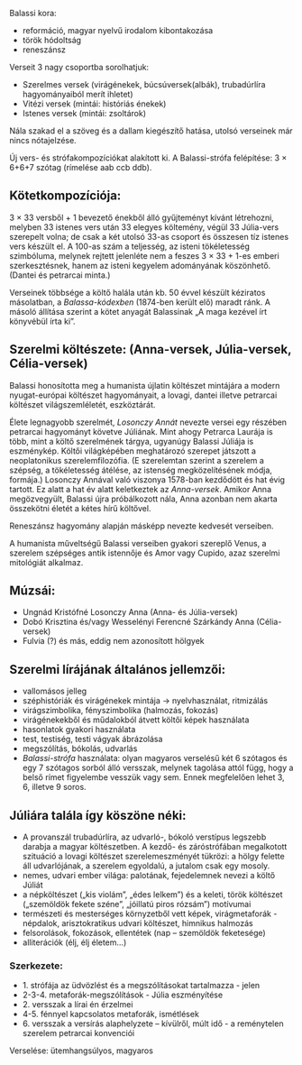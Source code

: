 Balassi kora:
- reformáció, magyar nyelvű irodalom kibontakozása
- török hódoltság
- reneszánsz

Verseit 3 nagy csoportba sorolhatjuk:

 - Szerelmes versek (virágénekek, búcsúversek(albák), trubadúrlíra hagyományaiból merít ihletet)
 - Vitézi versek (mintái: históriás énekek)
 - Istenes versek (mintái: zsoltárok)

Nála szakad el a szöveg és a dallam kiegészítő hatása, utolsó verseinek már nincs nótajelzése.

Új vers- és strófakompozíciókat alakított ki. A Balassi-strófa felépítése: 3 × 6+6+7 szótag (rímelése aab ccb ddb).

## Kötetkompozíciója:

3 × 33 versből + 1 bevezető énekből álló gyűjteményt kívánt létrehozni, melyben 33 istenes vers után 33 elegyes költemény, végül 33 Júlia-vers szerepelt volna; de csak a két utolsó 33-as csoport és összesen tíz istenes vers készült el. A 100-as szám a teljesség, az isteni tökéletesség szimbóluma, melynek rejtett jelenléte nem a feszes 3 × 33 + 1-es emberi szerkesztésnek, hanem az isteni kegyelem adományának köszönhető. (Dantei és petrarcai minta.)

Verseinek többsége a költő halála után kb. 50 évvel készült kéziratos másolatban, a *Balassa-kódexben* (1874-ben került elő) maradt ránk. A másoló állítása szerint a kötet anyagát Balassinak „A maga kezével írt könyvébül írta ki”.

## Szerelmi költészete: (Anna-versek, Júlia-versek, Célia-versek)

Balassi honosította meg a humanista újlatin költészet mintájára a modern nyugat-európai költészet hagyományait, a lovagi, dantei illetve petrarcai költészet világszemléletét, eszköztárát.

Élete legnagyobb szerelmét, *Losonczy Annát* nevezte versei egy részében petrarcai hagyományt követve Júliának. Mint ahogy Petrarca Laurája is több, mint a költő szerelmének tárgya, ugyanúgy Balassi Júliája is eszménykép. Költői világképében meghatározó szerepet játszott a neoplatonikus szerelemfilozófia. (E szerelemtan szerint a szerelem a szépség, a tökéletesség átélése, az istenség megközelítésének módja, formája.) Losonczy Annával való viszonya 1578-ban kezdődött és hat évig tartott. Ez alatt a hat év alatt keletkeztek az *Anna-versek*. Amikor Anna megözvegyült, Balassi újra próbálkozott nála, Anna azonban nem akarta összekötni életét a kétes hírű költővel.

Reneszánsz hagyomány alapján másképp nevezte kedvesét verseiben.

A humanista műveltségű Balassi verseiben gyakori szereplő Venus, a szerelem szépséges antik istennője és Amor vagy Cupido, azaz szerelmi mitológiát alkalmaz.

## Múzsái:

 - Ungnád Kristófné Losonczy Anna (Anna- és Júlia-versek)
 - Dobó Krisztina és/vagy Wesselényi Ferencné Szárkándy Anna (Célia-versek)
 - Fulvia (?) és más, eddig nem azonosított hölgyek

## Szerelmi lírájának általános jellemzői:

 - vallomásos jelleg
 - széphistóriák és virágénekek mintája → nyelvhasználat, ritmizálás
 - virágszimbolika, fényszimbolika (halmozás, fokozás)
 - virágénekekből és műdalokból átvett költői képek használata
 - hasonlatok gyakori használata
 - test, testiség, testi vágyak ábrázolása
 - megszólítás, bókolás, udvarlás
 - *Balassi-strófa* használata: olyan magyaros verselésű két 6 szótagos és egy 7 szótagos sorból álló versszak, melynek tagolása attól függ, hogy a belső rímet figyelembe vesszük vagy sem. Ennek megfelelően lehet 3, 6, illetve 9 soros.

## Júliára talála így köszöne néki:

- A provanszál trubadúrlíra, az udvarló-, bókoló verstípus legszebb darabja a magyar költészetben. A kezdő- és záróstrófában megalkotott szituáció a lovagi költészet szerelemeszményét tükrözi: a hölgy felette áll udvarlójának, a szerelem egyoldalú, a jutalom csak egy mosoly.
- nemes, udvari ember világa: palotának, fejedelemnek nevezi a költő Júliát
- a népköltészet („kis violám”, „édes lelkem”) és a keleti, török költészet („szemöldök fekete széne”, „jó­illatú piros rózsám”) motívumai
- természeti és mesterséges környzetből vett képek, virágmetaforák - népdalok, arisztokratikus udvari költészet, himnikus halmozás
- felsorolások, fokozások, ellentétek (nap – szemöldök feketesége)
- alliterációk (élj, élj életem...)

### Szerkezete:

- 1\. strófája az üdvözlést és a megszólításokat tartalmazza - jelen
- 2-3-4. metaforák-megszólítások - Júlia eszményítése
- 2\. versszak a lírai én érzelmei
- 4-5. fénnyel kapcsolatos metaforák, ismétlések
- 6\. versszak a versírás alaphelyzete – kívülről, múlt idő - a reménytelen szerelem petrarcai konvenciói

Verselése: ütemhangsúlyos, magyaros
